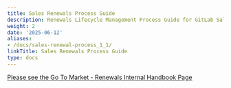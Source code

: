 ```yaml
---
title: Sales Renewals Process Guide
description: Renewals Lifecycle Management Process Guide for GitLab Sales
weight: 2
date: '2025-06-12'
aliases:
- /docs/sales-renewal-process_1_1/
linkTitle: Sales Renewals Process Guide
type: docs
---
```


[Please see the Go To Market - Renewals Internal Handbook Page](https://internal.gitlab.com/handbook/sales/go-to-market/renewals/)
